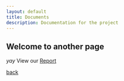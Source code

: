 ```yaml
---
layout: default
title: Documents
description: Documentation for the project
---
```


## Welcome to another page

_yay_
View our [Report](https://docs.google.com/document/d/1qp6o2k6W6Ke8sra_D39jfZd1H_OjlNASSlBekGu2Pc4/edit?usp=sharing)

[back](./)
